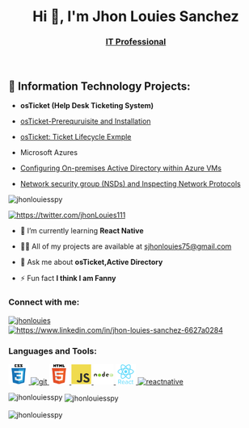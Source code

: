 <h1 align="center">Hi 👋, I'm Jhon Louies Sanchez</h1>
<h3 align="center"><a href="https://www.linkedin.com/in/jhon-louies-sanchez-6627a0284">IT Professional</a></h3>

　 <h2> 📑 Information Technology Projects:</h2>
- <b>osTicket (Help Desk Ticketing System)</b>

 - <a href="https://github.com/jhonlouiesSPY/jhonlouiesSPY.gethub.io">osTicket-Prerequruisite and Installation</a>
 
- <a href="https://github.com/jhonlouiesSPY/jhonlouiesSPY.gethub.io">osTicket: Ticket Lifecycle Exmple</a>

- Microsoft Azures
- <a href="https://github.com/jhonlouiesSPY/gaaraHTML-gethub.io">Configuring On-premises Active Directory within Azure VMs</a>
- <a href="https://github.com/jhonlouiesSPY/post-intall-config/blob/main/README.md">Network security group (NSDs) and Inspecting Network Protocols</a>




<p align="left"> <img src="https://komarev.com/ghpvc/?username=jhonlouiesspy&label=Profile%20views&color=0e75b6&style=flat" alt="jhonlouiesspy" /> </p>

<p align="left"> <a href="https://twitter.com/home" target="blank"><img src="https://img.shields.io/twitter/follow/@jhonLouies111?logo=twitter&style=for-the-badge" alt="https://twitter.com/jhonLouies111" /></a> </p>

- 🌱 I’m currently learning **React Native**

- 👨‍💻 All of my projects are available at [sjhonlouies75@gmail.com](sjhonlouies75@gmail.com)

- 💬 Ask me about **osTicket,Active Directory**

- ⚡ Fun fact **I think I am Fanny**

<h3 align="left">Connect with me:</h3>
<p align="left">
<a href="https://twitter.com/jhonlouies" target="blank"><img align="center" src="https://raw.githubusercontent.com/rahuldkjain/github-profile-readme-generator/master/src/images/icons/Social/twitter.svg" alt="jhonlouies" height="30" width="40" /></a>
<a href=https://www.linkedin.com/in/jhon-louies-sanchez-6627a0284/""https: target="blank"><img align="center" src="https://raw.githubusercontent.com/rahuldkjain/github-profile-readme-generator/master/src/images/icons/Social/linked-in-alt.svg" alt="https://www.linkedin.com/in/jhon-louies-sanchez-6627a0284" height="30" width="40" /></a>
</p>

<h3 align="left">Languages and Tools:</h3>
<p align="left"> <a href="https://www.w3schools.com/css/" target="_blank" rel="noreferrer"> <img src="https://raw.githubusercontent.com/devicons/devicon/master/icons/css3/css3-original-wordmark.svg" alt="css3" width="40" height="40"/> </a> <a href="https://git-scm.com/" target="_blank" rel="noreferrer"> <img src="https://www.vectorlogo.zone/logos/git-scm/git-scm-icon.svg" alt="git" width="40" height="40"/> </a> <a href="https://www.w3.org/html/" target="_blank" rel="noreferrer"> <img src="https://raw.githubusercontent.com/devicons/devicon/master/icons/html5/html5-original-wordmark.svg" alt="html5" width="40" height="40"/> </a>  <a href="https://developer.mozilla.org/en-US/docs/Web/JavaScript" target="_blank" rel="noreferrer"> <img src="https://raw.githubusercontent.com/devicons/devicon/master/icons/javascript/javascript-original.svg" alt="javascript" width="40" height="40"/> </a> <a href="https://nodejs.org" target="_blank" rel="noreferrer"> <img src="https://raw.githubusercontent.com/devicons/devicon/master/icons/nodejs/nodejs-original-wordmark.svg" alt="nodejs" width="40" height="40"/> </a> <a href="https://reactjs.org/" target="_blank" rel="noreferrer"> <img src="https://raw.githubusercontent.com/devicons/devicon/master/icons/react/react-original-wordmark.svg" alt="react" width="40" height="40"/> </a> <a href="https://reactnative.dev/" target="_blank" rel="noreferrer"> <img src="https://reactnative.dev/img/header_logo.svg" alt="reactnative" width="40" height="40"/> </a> </p>

<p><img align="left" src="https://github-readme-stats.vercel.app/api/top-langs?username=jhonlouiesspy&show_icons=true&locale=en&layout=compact" alt="jhonlouiesspy" /></p>

<p>&nbsp;<img align="center" src="https://github-readme-stats.vercel.app/api?username=jhonlouiesspy&show_icons=true&locale=en" alt="jhonlouiesspy" /></p>

<p><img align="center" src="https://github-readme-streak-stats.herokuapp.com/?user=jhonlouiesspy&" alt="jhonlouiesspy" /></p>






